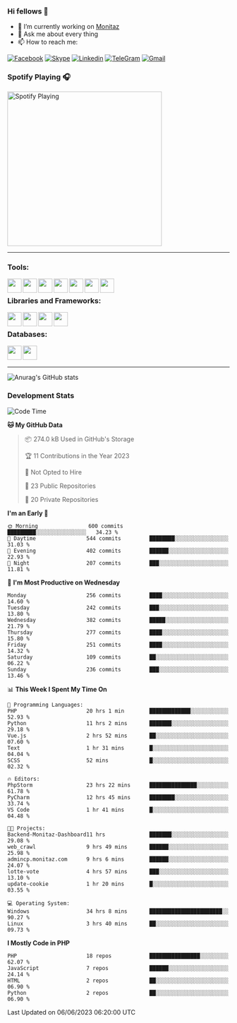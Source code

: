 ### Hi fellows 👋
- 🔭 I’m currently working on [Monitaz](https://monitaz.com/)
- 💬 Ask me about every thing
- 📫 How to reach me:

[![Facebook](https://img.shields.io/badge/Facebook-0000FF?logo=facebook&logoColor=white)](https://www.facebook.com/le.dat155)
[![Skype](https://img.shields.io/badge/Skype-blue?logo=skype&logoColor=white)](https://join.skype.com/invite/lr2sd8ZndbWr)
[![Linkedin](https://img.shields.io/badge/LinkedIn-0A66C2?logo=linkedin)](https://www.linkedin.com/in/ti%E1%BA%BFn-%C4%91%E1%BA%A1t-l%C3%AA-ba267a232/)
[![TeleGram](https://img.shields.io/badge/telegram-EF0EFF?logo=telegram)](https://t.me/subibi1505)
[![Gmail](https://img.shields.io/badge/Gmail-green?logo=gmail)](mailto:tiendat15599.dev@gmail.com)

### Spotify Playing 🎧
[<img src="https://tiendat-spotify.vercel.app/api/spotify" alt="Spotify Playing" width="350" />](https://open.spotify.com/user/21wi7t5t4zyugx5mgetrdo7xa)

---

### Tools:
<img align='left' height="32" width="32" src="https://upload.wikimedia.org/wikipedia/commons/thumb/c/c9/PhpStorm_Icon.svg/2048px-PhpStorm_Icon.svg.png">
<img align='left' height="32" width="32" src="https://upload.wikimedia.org/wikipedia/commons/thumb/1/1d/PyCharm_Icon.svg/1200px-PyCharm_Icon.svg.png">
<img align='left' height="32" width="32" src="https://cdn2.iconfinder.com/data/icons/pack1-baco-flurry-icons-style/512/XAMPP.png">
<img align='left' height="32" width="32" src="https://www.docker.com/wp-content/uploads/2022/03/vertical-logo-monochromatic.png">
<img align='left' height="32" width="32" src="https://www.mamp.info/images/icons/mamp-pro.png">
<img align='left' height="32" width="32" src="https://www.puttygen.com/wp-content/uploads/2019/05/Termius.png">
<img align='left' height="32" width="32" src="https://1475031.s21i.faiusr.com/4/1/ABUIABAEGAAg3dWc8AUoq7a8hAIwgAg4gAg.png">
<br>

### Libraries and Frameworks:
<img align='left' height="32" width="32" src="https://i0.wp.com/phocode.com/wp-content/uploads/2019/11/scrapyLogo.png?fit=300%2C300&ssl=1&w=640">
<img align='left' height="32" width="32" src="https://upload.wikimedia.org/wikipedia/commons/thumb/9/9a/Laravel.svg/985px-Laravel.svg.png">
<img align='left' height="32" width="32" src="https://cdn.worldvectorlogo.com/logos/codeigniter.svg">
<img align='left' height="32" width="32" src="https://upload.wikimedia.org/wikipedia/commons/thumb/e/ea/Zend-framework.svg/2560px-Zend-framework.svg.png">
<br>

### Databases:
<img align='left' height="32" width="32" src="https://download.logo.wine/logo/MySQL/MySQL-Logo.wine.png">
<img align='left' height="32" width="32" src="https://seeklogo.com/images/E/elasticsearch-logo-C75C4578EC-seeklogo.com.png">

<br>
<br>

---
![Anurag's GitHub stats](https://github-readme-stats.vercel.app/api?username=tiendat15599&show_icons=true&theme=tokyonight)
### Development Stats


<!--START_SECTION:waka-->
![Code Time](http://img.shields.io/badge/Code%20Time-76%20hrs%2058%20mins-blue)

**🐱 My GitHub Data** 

> 📦 274.0 kB Used in GitHub's Storage 
 > 
> 🏆 11 Contributions in the Year 2023
 > 
> 🚫 Not Opted to Hire
 > 
> 📜 23 Public Repositories 
 > 
> 🔑 20 Private Repositories 
 > 
**I'm an Early 🐤** 

```text
🌞 Morning                600 commits         █████████░░░░░░░░░░░░░░░░   34.23 % 
🌆 Daytime                544 commits         ████████░░░░░░░░░░░░░░░░░   31.03 % 
🌃 Evening                402 commits         ██████░░░░░░░░░░░░░░░░░░░   22.93 % 
🌙 Night                  207 commits         ███░░░░░░░░░░░░░░░░░░░░░░   11.81 % 
```
📅 **I'm Most Productive on Wednesday** 

```text
Monday                   256 commits         ████░░░░░░░░░░░░░░░░░░░░░   14.60 % 
Tuesday                  242 commits         ███░░░░░░░░░░░░░░░░░░░░░░   13.80 % 
Wednesday                382 commits         █████░░░░░░░░░░░░░░░░░░░░   21.79 % 
Thursday                 277 commits         ████░░░░░░░░░░░░░░░░░░░░░   15.80 % 
Friday                   251 commits         ████░░░░░░░░░░░░░░░░░░░░░   14.32 % 
Saturday                 109 commits         ██░░░░░░░░░░░░░░░░░░░░░░░   06.22 % 
Sunday                   236 commits         ███░░░░░░░░░░░░░░░░░░░░░░   13.46 % 
```


📊 **This Week I Spent My Time On** 

```text
💬 Programming Languages: 
PHP                      20 hrs 1 min        █████████████░░░░░░░░░░░░   52.93 % 
Python                   11 hrs 2 mins       ███████░░░░░░░░░░░░░░░░░░   29.18 % 
Vue.js                   2 hrs 52 mins       ██░░░░░░░░░░░░░░░░░░░░░░░   07.60 % 
Text                     1 hr 31 mins        █░░░░░░░░░░░░░░░░░░░░░░░░   04.04 % 
SCSS                     52 mins             █░░░░░░░░░░░░░░░░░░░░░░░░   02.32 % 

🔥 Editors: 
PhpStorm                 23 hrs 22 mins      ███████████████░░░░░░░░░░   61.78 % 
PyCharm                  12 hrs 45 mins      ████████░░░░░░░░░░░░░░░░░   33.74 % 
VS Code                  1 hr 41 mins        █░░░░░░░░░░░░░░░░░░░░░░░░   04.48 % 

🐱‍💻 Projects: 
Backend-Monitaz-Dashboard11 hrs              ███████░░░░░░░░░░░░░░░░░░   29.08 % 
web_crawl                9 hrs 49 mins       ██████░░░░░░░░░░░░░░░░░░░   25.98 % 
admincp.monitaz.com      9 hrs 6 mins        ██████░░░░░░░░░░░░░░░░░░░   24.07 % 
lotte-vote               4 hrs 57 mins       ███░░░░░░░░░░░░░░░░░░░░░░   13.10 % 
update-cookie            1 hr 20 mins        █░░░░░░░░░░░░░░░░░░░░░░░░   03.55 % 

💻 Operating System: 
Windows                  34 hrs 8 mins       ███████████████████████░░   90.27 % 
Linux                    3 hrs 40 mins       ██░░░░░░░░░░░░░░░░░░░░░░░   09.73 % 
```

**I Mostly Code in PHP** 

```text
PHP                      18 repos            ████████████████░░░░░░░░░   62.07 % 
JavaScript               7 repos             ██████░░░░░░░░░░░░░░░░░░░   24.14 % 
HTML                     2 repos             ██░░░░░░░░░░░░░░░░░░░░░░░   06.90 % 
Python                   2 repos             ██░░░░░░░░░░░░░░░░░░░░░░░   06.90 % 
```




 Last Updated on 06/06/2023 06:20:00 UTC
<!--END_SECTION:waka-->
